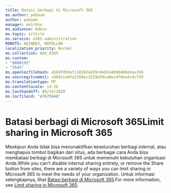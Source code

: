 ```yaml
---
title: Batasi berbagi di Microsoft 365
ms.author: pebaum
author: pebaum
manager: mnirkhe
ms.audience: Admin
ms.topic: article
ms.service: o365-administration
ROBOTS: NOINDEX, NOFOLLOW
localization_priority: Normal
ms.collection: Adm_O365
ms.custom:
- "9000192"
- "3545"
ms.openlocfilehash: a569fdb9af1183624d39c4e0244b96480ebaa7d8
ms.sourcegitcommit: c6692ce0fa1358ec3529e59ca0ecdfdea4cdc759
ms.translationtype: MT
ms.contentlocale: id-ID
ms.lasthandoff: 09/14/2020
ms.locfileid: "47675948"
---
```

# <a name="limit-sharing-in-microsoft-365"></a><span data-ttu-id="86229-102">Batasi berbagi di Microsoft 365</span><span class="sxs-lookup"><span data-stu-id="86229-102">Limit sharing in Microsoft 365</span></span>

<span data-ttu-id="86229-103">Meskipun Anda tidak bisa menonaktifkan keseluruhan berbagi internal, atau menghapus tombol bagikan dari situs, ada berbagai cara Anda bisa membatasi berbagi di Microsoft 365 untuk memenuhi kebutuhan organisasi Anda.</span><span class="sxs-lookup"><span data-stu-id="86229-103">While you can't disable internal sharing entirely, or remove the Share button from sites, there are a variety of ways you can limit sharing in Microsoft 365 to meet the needs of your organization.</span></span> <span data-ttu-id="86229-104">Untuk informasi selengkapnya, lihat [Batasi berbagi di Microsoft 365](https://docs.microsoft.com/Office365/Enterprise/microsoft-365-limit-sharing).</span><span class="sxs-lookup"><span data-stu-id="86229-104">For more information, see [Limit sharing in Microsoft 365](https://docs.microsoft.com/Office365/Enterprise/microsoft-365-limit-sharing).</span></span>
